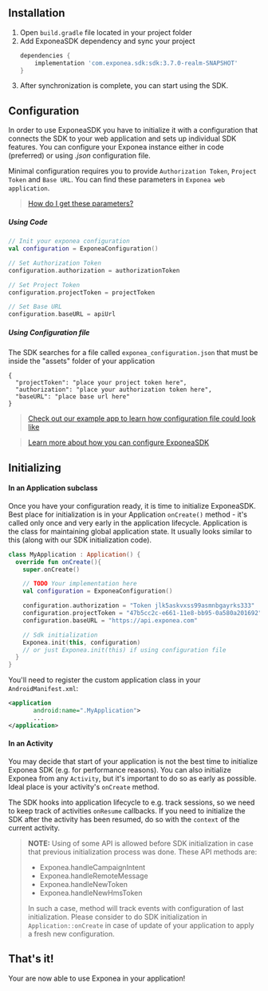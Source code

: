 
## Installation

1. Open `build.gradle` file located in your project folder
2. Add ExponeaSDK dependency and sync your project
    ```groovy
    dependencies {
        implementation 'com.exponea.sdk:sdk:3.7.0-realm-SNAPSHOT'
    }
    ```
3. After synchronization is complete, you can start using the SDK.


## Configuration
 In order to use ExponeaSDK you have to initialize it with a configuration that connects the SDK to your web application and sets up individual SDK features. You can configure your Exponea instance either in code (preferred) or using *.json* configuration file.

Minimal configuration requires you to provide `Authorization Token`, `Project Token` and `Base URL`.
You can find these parameters in `Exponea web application`.

> [How do I get these parameters?](./CONFIGURATION.md)


##### Using Code
``` kotlin
// Init your exponea configuration
val configuration = ExponeaConfiguration()

// Set Authorization Token
configuration.authorization = authorizationToken

// Set Project Token
configuration.projectToken = projectToken

// Set Base URL
configuration.baseURL = apiUrl
```


##### Using Configuration file
The SDK searches for a file called `exponea_configuration.json` that must be inside the "assets" folder of your application
```
{
  "projectToken": "place your project token here",
  "authorization": "place your authorization token here",
  "baseURL": "place base url here"
}
```

> [Check out our example app to learn how configuration file could look like](../app/src/main/assets/exponea_configuration.json)

> [Learn more about how you can configure ExponeaSDK](../Documentation/CONFIG.md)

## Initializing

#### In an Application subclass
Once you have your configuration ready, it is time to initialize ExponeaSDK. Best place for initialization is in your Application `onCreate()` method - it's called only once and very early in the application lifecycle. Application is the class for maintaining global application state. It usually looks similar to this (along with our SDK initialization code).
``` kotlin
class MyApplication : Application() {
  override fun onCreate(){
    super.onCreate()

    // TODO Your implementation here
    val configuration = ExponeaConfiguration()

    configuration.authorization = "Token jlk5askvxss99asmnbgayrks333"
    configuration.projectToken = "47b5cc2c-e661-11e8-bb95-0a580a201692"
    configuration.baseURL = "https://api.exponea.com"

    // Sdk initialization
    Exponea.init(this, configuration)
    // or just Exponea.init(this) if using configuration file
  }
}
```

You'll need to register the custom application class in your `AndroidManifest.xml`:
```xml
<application
       android:name=".MyApplication">
       ...
</application>
 ```

#### In an Activity
You may decide that start of your application is not the best time to initialize Exponea SDK (e.g. for performance reasons). You can also initialize Exponea from any `Activity`, but it's important to do so as early as possible. Ideal place is your activity's `onCreate` method.

The SDK hooks into application lifecycle to e.g. track sessions, so we need to keep track of activities `onResume` callbacks. If you need to initialize the SDK after the activity has been resumed, do so with the `context` of the current activity.

> **NOTE:** Using of some API is allowed before SDK initialization in case that previous initialization process was done.
> These API methods are:
> - Exponea.handleCampaignIntent
> - Exponea.handleRemoteMessage
> - Exponea.handleNewToken
> - Exponea.handleNewHmsToken
>
> In such a case, method will track events with configuration of last initialization. Please consider to do SDK initialization in `Application::onCreate` in case of update of your application to apply a fresh new configuration.

## That's it!
Your are now able to use Exponea in your application!
